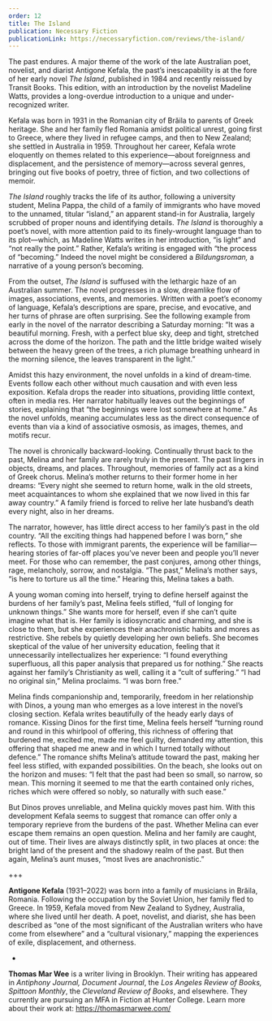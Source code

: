 ```yaml
---
order: 12
title: The Island
publication: Necessary Fiction
publicationLink: https://necessaryfiction.com/reviews/the-island/
---
```

The past endures. A major theme of the work of the late Australian poet, novelist, and diarist Antigone Kefala, the past’s inescapability is at the fore of her early novel *The Island*, published in 1984 and recently reissued by Transit Books. This edition, with an introduction by the novelist Madeline Watts, provides a long-overdue introduction to a unique and under-recognized writer.

Kefala was born in 1931 in the Romanian city of Brăila to parents of Greek heritage. She and her family fled Romania amidst political unrest, going first to Greece, where they lived in refugee camps, and then to New Zealand; she settled in Australia in 1959. Throughout her career, Kefala wrote eloquently on themes related to this experience—about foreignness and displacement, and the persistence of memory—across several genres, bringing out five books of poetry, three of fiction, and two collections of memoir. 

*The Island* roughly tracks the life of its author, following a university student, Melina Pappa, the child of a family of immigrants who have moved to the unnamed, titular “island,” an apparent stand-in for Australia, largely scrubbed of proper nouns and identifying details. *The Island* is thoroughly a poet’s novel, with more attention paid to its finely-wrought language than to its plot—which, as Madeline Watts writes in her introduction, “is light” and “not really the point.” Rather, Kefala’s writing is engaged with “the process of “becoming.” Indeed the novel might be considered a *Bildungsroman,* a narrative of a young person’s becoming. 

From the outset, *The Island* is suffused with the lethargic haze of an Australian summer. The novel progresses in a slow, dreamlike flow of images, associations, events, and memories. Written with a poet’s economy of language, Kefala’s descriptions are spare, precise, and evocative, and her turns of phrase are often surprising. See the following example from early in the novel of the narrator describing a Saturday morning: “It was a beautiful morning. Fresh, with a perfect blue sky, deep and tight, stretched across the dome of the horizon. The path and the little bridge waited wisely between the heavy green of the trees, a rich plumage breathing unheard in the morning silence, the leaves transparent in the light.” 

Amidst this hazy environment, the novel unfolds in a kind of dream-time. Events follow each other without much causation and with even less exposition. Kefala drops the reader into situations, providing little context, often in media res. Her narrator habitually leaves out the beginnings of stories, explaining that “the beginnings were lost somewhere at home.” As the novel unfolds, meaning accumulates less as the direct consequence of events than via a kind of associative osmosis, as images, themes, and motifs recur. 

The novel is chronically backward-looking. Continually thrust back to the past, Melina and her family are rarely truly in the present. The past lingers in objects, dreams, and places. Throughout, memories of family act as a kind of Greek chorus. Melina’s mother returns to their former home in her dreams: “Every night she seemed to return home, walk in the old streets, meet acquaintances to whom she explained that we now lived in this far away country.” A family friend is forced to relive her late husband’s death every night, also in her dreams. 

The narrator, however, has little direct access to her family’s past in the old country. “All the exciting things had happened before I was born,” she reflects. To those with immigrant parents, the experience will be familiar—hearing stories of far-off places you’ve never been and people you’ll never meet. For those who can remember, the past conjures, among other things, rage, melancholy, sorrow, and nostalgia. “The past,” Melina’s mother says, “is here to torture us all the time.” Hearing this, Melina takes a bath. 

A young woman coming into herself, trying to define herself against the burdens of her family’s past, Melina feels stifled, “full of longing for unknown things.” She wants more for herself, even if she can’t quite imagine what that is. Her family is idiosyncratic and charming, and she is close to them, but she experiences their anachronistic habits and mores as restrictive. She rebels by quietly developing her own beliefs. She becomes skeptical of the value of her university education, feeling that it unnecessarily intellectualizes her experience: “I found everything superfluous, all this paper analysis that prepared us for nothing.” She reacts against her family’s Christianity as well, calling it a “cult of suffering.” “I had no original sin,” Melina proclaims. “I was born free.”

Melina finds companionship and, temporarily, freedom in her relationship with Dinos, a young man who emerges as a love interest in the novel’s closing section. Kefala writes beautifully of the heady early days of romance. Kissing Dinos for the first time, Melina feels herself “turning round and round in this whirlpool of offering, this richness of offering that burdened me, excited me, made me feel guilty, demanded my attention, this offering that shaped me anew and in which I turned totally without defence.” The romance shifts Melina’s attitude toward the past, making her feel less stifled, with expanded possibilities. On the beach, she looks out on the horizon and muses: “I felt that the past had been so small, so narrow, so mean. This morning it seemed to me that the earth contained only riches, riches which were offered so nobly, so naturally with such ease.” 

But Dinos proves unreliable, and Melina quickly moves past him. With this development Kefala seems to suggest that romance can offer only a temporary reprieve from the burdens of the past. Whether Melina can ever escape them remains an open question. Melina and her family are caught, out of time. Their lives are always distinctly split, in two places at once: the bright land of the present and the shadowy realm of the past. But then again, Melina’s aunt muses, “most lives are anachronistic.” 

+++

**Antigone Kefala** (1931–2022) was born into a family of musicians in Brăila, Romania. Following the occupation by the Soviet Union, her family fled to Greece. In 1959, Kefala moved from New Zealand to Sydney, Australia, where she lived until her death. A poet, novelist, and diarist, she has been described as “one of the most significant of the Australian writers who have come from elsewhere” and a “cultural visionary,” mapping the experiences of exile, displacement, and otherness.

+

**Thomas Mar Wee** is a writer living in Brooklyn. Their writing has appeared in *Antiphony Journal, Document Journal*, the *Los Angeles Review of Books, Spittoon Monthly*, the *Cleveland Review of Books*, and elsewhere. They currently are pursuing an MFA in Fiction at Hunter College. Learn more about their work at: <https://thomasmarwee.com/>
